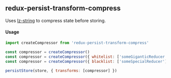 ## redux-persist-transform-compress
Uses [lz-string](https://github.com/pieroxy/lz-string) to compress state before storing.

#### Usage
```js
import createCompressor from 'redux-persist-transform-compress'

const compressor = createCompressor()
const compressor = createCompressor({ whitelist: ['someGiganticReducer'] }) // or
const compressor = createCompressor({ blacklist: ['someSpecialReducer'] }) // or

persistStore(store, { transforms: [compressor] })
```
